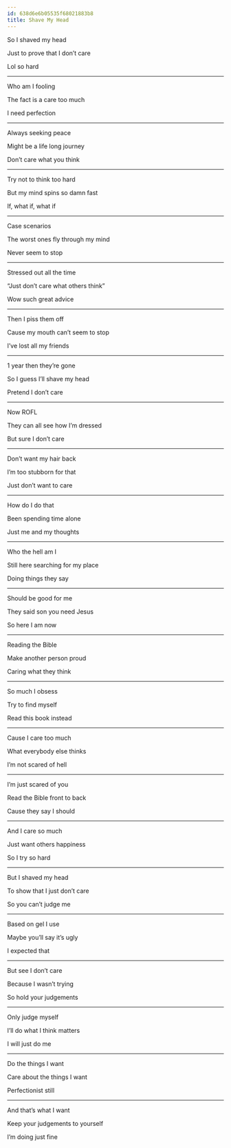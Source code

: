 ```yaml
---
id: 638d6e6b05535f68021883b8
title: Shave My Head 
---
```



So I shaved my head 

Just to prove that I don’t care 

Lol so hard

---

Who am I fooling 

The fact is a care too much 

I need perfection 

---

Always seeking peace 

Might be a life long journey 

Don’t care what you think

---

Try not to think too hard 

But my mind spins so damn fast 

If, what if, what if 

---

Case scenarios 

The worst ones fly through my mind

Never seem to stop 

---

Stressed out all the time 

“Just don’t care what others think”

Wow such great advice 

---

Then I piss them off 

Cause my mouth can’t seem to stop 

I’ve lost all my friends 

---

1 year then they’re gone

So I guess I’ll shave my head 

Pretend I don’t care 

---

Now ROFL 

They can all see how I’m dressed 

But sure I don’t care 

---

Don’t want my hair back 

I’m too stubborn for that 

Just don’t want to care 

---

How do I do that 

Been spending time alone 

Just me and my thoughts 

---

Who the hell am I 

Still here searching for my place 

Doing things they say 

---

Should be good for me 

They said son you need Jesus 

So here I am now 

---

Reading the Bible 

Make another person proud 

Caring what they think 

---

So much I obsess

Try to find myself 

Read this book instead 

---

Cause I care too much 

What everybody else thinks 

I’m not scared of hell 

---

I’m just scared of you 

Read the Bible front to back 

Cause they say I should 

---

And I care so much 

Just want others happiness 

So I try so hard 

---

But I shaved my head 

To show that I just don’t care 

So you can’t judge me 

---

Based on gel I use 

Maybe you’ll say it’s ugly 

I expected that 

---

But see I don’t care 

Because I wasn’t trying 

So hold your judgements 

---

Only judge myself 

I’ll do what I think matters 

I will just do me 

---

Do the things I want 

Care about the things I want 

Perfectionist still 

---

And that’s what I want 

Keep your judgements to yourself 

I’m doing just fine 
